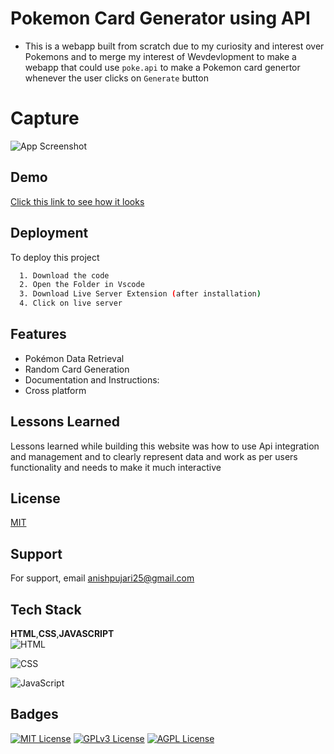 
# Pokemon Card Generator using API

- This is a webapp built from scratch due to my curiosity and interest over Pokemons and to merge my interest of Wevdevlopment to make  a webapp that could use `poke.api` to make a Pokemon card genertor whenever the user clicks on `Generate` button <br>

# Capture
![App Screenshot](https://github.com/Anishpuj/Starbucks-landing-page/assets/98417394/6a34f3b1-e769-4248-ac5f-e929a11410eb)



## Demo

[Click this link to see how it looks](https://pokecardapinew.netlify.app/)   



## Deployment

To deploy this project

```bash
  1. Download the code
  2. Open the Folder in Vscode
  3. Download Live Server Extension (after installation)
  4. Click on live server
```


## Features

- Pokémon Data Retrieval
- Random Card Generation
- Documentation and Instructions:
- Cross platform


## Lessons Learned

Lessons learned while building this website was how to use Api integration and management and to clearly represent data and work as per users functionality and needs to make it much interactive


## License

[MIT](https://choosealicense.com/licenses/mit/)

## Support

For support, email anishpujari25@gmail.com 


## Tech Stack

**HTML**,**CSS**,**JAVASCRIPT** <br>
![HTML](https://img.shields.io/badge/HTML5-E34F26?style=for-the-badge&logo=html5&logoColor=white)

![CSS](https://img.shields.io/badge/CSS3-1572B6?style=for-the-badge&logo=css3&logoColor=white)

![JavaScript](https://img.shields.io/badge/JavaScript-323330?style=for-the-badge&logo=javascript&logoColor=F7DF1E)
## Badges

[![MIT License](https://img.shields.io/badge/License-MIT-green.svg)](https://choosealicense.com/licenses/mit/)
[![GPLv3 License](https://img.shields.io/badge/License-GPL%20v3-yellow.svg)](https://opensource.org/licenses/)
[![AGPL License](https://img.shields.io/badge/license-AGPL-blue.svg)](http://www.gnu.org/licenses/agpl-3.0)

